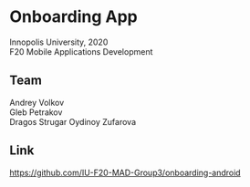 # Onboarding App
Innopolis University, 2020  
F20 Mobile Applications Development

## Team
Andrey Volkov  
Gleb Petrakov  
Dragos Strugar 
Oydinoy Zufarova  

## Link
https://github.com/IU-F20-MAD-Group3/onboarding-android
